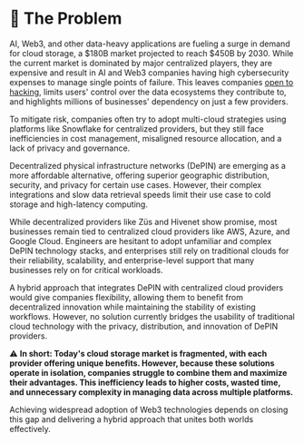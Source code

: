 # 🚫 The Problem

AI, Web3, and other data-heavy applications are fueling a surge in demand for cloud storage, a $180B market projected to reach $450B by 2030. While the current market is dominated by major centralized players, they are expensive and result in AI and Web3 companies having high cybersecurity expenses to manage single points of failure. This leaves companies [open to hacking](https://protos.com/users-of-hacked-mixin-network-question-projects-decentralized-nature/), limits users' control over the data ecosystems they contribute to, and highlights millions of businesses' dependency on just a few providers.

To mitigate risk, companies often try to adopt multi-cloud strategies using platforms like Snowflake for centralized providers, but they still face inefficiencies in cost management, misaligned resource allocation, and a lack of privacy and governance.&#x20;

Decentralized physical infrastructure networks (DePIN) are emerging as a more affordable alternative, offering superior geographic distribution, security, and privacy for certain use cases. However, their complex integrations and slow data retrieval speeds limit their use case to cold storage and high-latency computing.

While decentralized providers like Züs and Hivenet show promise, most businesses remain tied to centralized cloud providers like AWS, Azure, and Google Cloud. Engineers are hesitant to adopt unfamiliar and complex DePIN technology stacks, and enterprises still rely on traditional clouds for their reliability, scalability, and enterprise-level support that many businesses rely on for critical workloads.

A hybrid approach that integrates DePIN with centralized cloud providers would give companies flexibility, allowing them to benefit from decentralized innovation while maintaining the stability of existing workflows. However, no solution currently bridges the usability of traditional cloud technology with the privacy, distribution, and innovation of DePIN providers.

:warning: **In short: Today's cloud storage market is fragmented, with each provider offering unique benefits. However, because these solutions operate in isolation, companies struggle to combine them and maximize their advantages. This inefficiency leads to higher costs, wasted time, and unnecessary complexity in managing data across multiple platforms.**

Achieving widespread adoption of Web3 technologies depends on closing this gap and delivering a hybrid approach that unites both worlds effectively.
